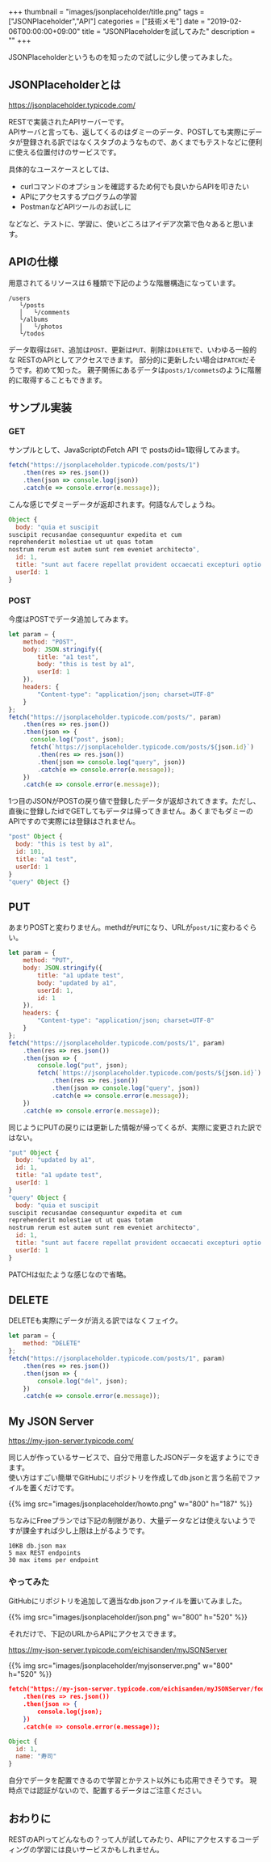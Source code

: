 +++
thumbnail = "images/jsonplaceholder/title.png"
tags = ["JSONPlaceholder","API"]
categories = ["技術メモ"]
date = "2019-02-06T00:00:00+09:00"
title = "JSONPlaceholderを試してみた"
description = ""
+++

JSONPlaceholderというものを知ったので試しに少し使ってみました。

## JSONPlaceholderとは

https://jsonplaceholder.typicode.com/

RESTで実装されたAPIサーバーです。  
APIサーバと言っても、返してくるのはダミーのデータ、POSTしても実際にデータが登録される訳ではなくスタブのようなもので、あくまでもテストなどに便利に使える位置付けのサービスです。  

具体的なユースケースとしては、

- curlコマンドのオプションを確認するため何でも良いからAPIを叩きたい
- APIにアクセスするプログラムの学習
- PostmanなどAPIツールのお試しに

などなど、テストに、学習に、使いどころはアイデア次第で色々あると思います。

## APIの仕様

用意されてるリソースは６種類で下記のような階層構造になっています。

```
/users
   └/posts
   │   └/comments
   └/albums
   │   └/photos
   └/todos
```

データ取得は`GET`、追加は`POST`、更新は`PUT`、削除は`DELETE`で、いわゆる一般的な RESTのAPIとしてアクセスできます。
部分的に更新したい場合は`PATCH`だそうです。初めて知った。
親子関係にあるデータは`posts/1/commets`のように階層的に取得することもできます。  

## サンプル実装

### GET

サンプルとして、JavaScriptのFetch API で postsのid=1取得してみます。

```js
fetch("https://jsonplaceholder.typicode.com/posts/1")
    .then(res => res.json())
    .then(json => console.log(json))
    .catch(e => console.error(e.message));
```

こんな感じでダミーデータが返却されます。何語なんでしょうね。

```js
Object {
  body: "quia et suscipit
suscipit recusandae consequuntur expedita et cum
reprehenderit molestiae ut ut quas totam
nostrum rerum est autem sunt rem eveniet architecto",
  id: 1,
  title: "sunt aut facere repellat provident occaecati excepturi optio reprehenderit",
  userId: 1
}
```

### POST

今度はPOSTでデータ追加してみます。

```js
let param = {
    method: "POST",
    body: JSON.stringify({
        title: "a1 test",
        body: "this is test by a1",
        userId: 1
    }),
    headers: {
        "Content-type": "application/json; charset=UTF-8"
    }
};
fetch("https://jsonplaceholder.typicode.com/posts/", param)
    .then(res => res.json())
    .then(json => {
      console.log("post", json);
      fetch(`https://jsonplaceholder.typicode.com/posts/${json.id}`)
        .then(res => res.json())
        .then(json => console.log("query", json))
        .catch(e => console.error(e.message));
    })
    .catch(e => console.error(e.message));
```

1つ目のJSONがPOSTの戻り値で登録したデータが返却されてきます。ただし、直後に登録したidでGETしてもデータは帰ってきません。あくまでもダミーのAPIですので実際には登録はされません。

```js
"post" Object {
  body: "this is test by a1",
  id: 101,
  title: "a1 test",
  userId: 1
}
"query" Object {}
```


## PUT

あまりPOSTと変わりません。methdが`PUT`になり、URLが`post/1`に変わるぐらい。

```js
let param = {
    method: "PUT",
    body: JSON.stringify({
        title: "a1 update test",
        body: "updated by a1",
        userId: 1,
        id: 1
    }),
    headers: {
        "Content-type": "application/json; charset=UTF-8"
    }
};
fetch("https://jsonplaceholder.typicode.com/posts/1", param)
    .then(res => res.json())
    .then(json => {
        console.log("put", json);
        fetch(`https://jsonplaceholder.typicode.com/posts/${json.id}`)
            .then(res => res.json())
            .then(json => console.log("query", json))
            .catch(e => console.error(e.message));
    })
    .catch(e => console.error(e.message));
```

同じようにPUTの戻りには更新した情報が帰ってくるが、実際に変更された訳ではない。

```js
"put" Object {
  body: "updated by a1",
  id: 1,
  title: "a1 update test",
  userId: 1
}
"query" Object {
  body: "quia et suscipit
suscipit recusandae consequuntur expedita et cum
reprehenderit molestiae ut ut quas totam
nostrum rerum est autem sunt rem eveniet architecto",
  id: 1,
  title: "sunt aut facere repellat provident occaecati excepturi optio reprehenderit",
  userId: 1
}
```

PATCHは似たような感じなので省略。

## DELETE

DELETEも実際にデータが消える訳ではなくフェイク。

```js
let param = {
    method: "DELETE"
};
fetch("https://jsonplaceholder.typicode.com/posts/1", param)
    .then(res => res.json())
    .then(json => {
        console.log("del", json);
    })
    .catch(e => console.error(e.message));
```

## My JSON Server

https://my-json-server.typicode.com/

同じ人が作っているサービスで、自分で用意したJSONデータを返すようにできます。  
使い方はすごい簡単でGitHubにリポジトリを作成してdb.jsonと言う名前でファイルを置くだけです。

{{% img src="images/jsonplaceholder/howto.png" w="800" h="187" %}}

ちなみにFreeプランでは下記の制限があり、大量データなどは使えないようですが課金すれば少し上限は上がるようです。

```
10KB db.json max
5 max REST endpoints
30 max items per endpoint
```

### やってみた

GitHubにリポジトリを追加して適当なdb.jsonファイルを置いてみました。

{{% img src="images/jsonplaceholder/json.png" w="800" h="520" %}}

それだけで、下記のURLからAPIにアクセスできます。

https://my-json-server.typicode.com/eichisanden/myJSONServer

{{% img src="images/jsonplaceholder/myjsonserver.png" w="800" h="520" %}}

```json
fetch("https://my-json-server.typicode.com/eichisanden/myJSONServer/food/1")
    .then(res => res.json())
    .then(json => {
        console.log(json);
    })
    .catch(e => console.error(e.message));
```

```js
Object {
  id: 1,
  name: "寿司"
}
```

自分でデータを配置できるので学習とかテスト以外にも応用できそうです。
現時点では認証がないので、配置するデータはご注意ください。

## おわりに

RESTのAPIってどんなもの？って人が試してみたり、APIにアクセスするコーディングの学習には良いサービスかもしれません。
